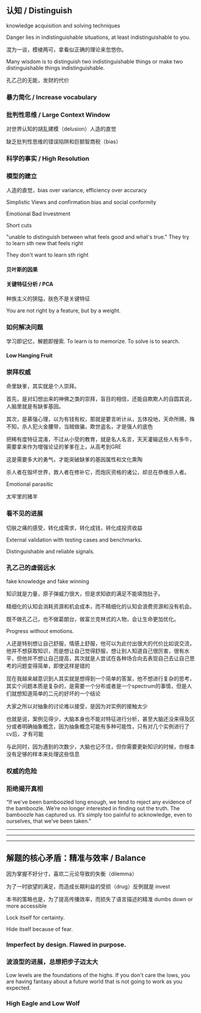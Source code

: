 ## 认知 / Distinguish

knowledge acquisition and solving techniques

Danger lies in indistinguishable situations, at least indistinguishable to you.

混为一谈，模棱两可，拿看似正确的理论来忽悠你。

Many wisdom is to distinguish two indistinguishable things or make two distinguishable things indistinguishable.

孔乙己的无能，发财的代价

### 暴力简化 / Increase vocabulary

### 批判性思维 / Large Context Window

对世界认知的胡乱建模（delusion）人造的直觉

缺乏批判性思维的错误陷阱和巨额智商税（bias）

### 科学的事实 / High Resolution

### 模型的建立

人造的直觉，bias over variance, efficiency over accuracy

Simplistic Views and confirmation bias and social conformity

Emotional Bad Investment

Short cuts

"unable to distinguish between what feels good and what's true." They try to learn sth new that feels right

They don't want to learn sth right

#### 贝叶斯的因果

#### 关键特征分析 / PCA

种族主义的狭隘，肤色不是关键特征

You are not right by a feature, but by a weight.

### 如何解决问题

学习即记忆，解题即搜索. To learn is to memorize. To solve is to search.

#### Low Hanging Fruit

### 崇拜权威

命里缺爹，其实就是个人崇拜。

首先，是对幻想出来的神佛之类的崇拜，盲目的相信，还能自欺欺人的自圆其说，人脑里就是有缺爹基因。

其次，是慕强心理，以为有钱有权，那就是要言听计从，五体投地，天命所赐，殊不知，杀人犯火金腰带，当贼做骗，欺世盗名，才是强人的底色

把稀有度特征混淆，不过从小受的教育，就是名人名言，天天灌输这些人有多牛，需要拿来作为增强论证的爹爹在上，从高考到GRE

这是需要多大的勇气，才能突破缺爹的基因属性和文化熏陶

杀人者在毁坏世界，救人者在修补它，而炮灰资格的诸公，却总在恭维杀人者。

Emotional parasitic

太牢里的猪羊

### 看不见的进展

切肤之痛的感受，转化成需求，转化成钱，转化成投资收益

External validation with testing cases and benchmarks.

Distinguishable and reliable signals.

### 孔乙己的虚弱远水

fake knowledge and fake winning

知识就是力量，原子弹威力很大，但是求知欲的满足不能填饱肚子。

精细化的认知会消耗资源和机会成本，而不精细化的认知会浪费资源和没有机会。

既不做孔乙己，也不做葛朗台，做富兰克林式的人物，会让生命更加优化。

Progress without emotions.

人还是特别想让自己舒服，情感上舒服，他可以为此付出很大的代价比如说交流，他并不想获取知识，而是想让自己觉得舒服，想让别人知道自己很厉害，很有水平，但他并不想让自己提高，其次就是人尝试在各种场合向去表现自己去让自己思考的问题变得简单，即使这样是错的

现在我越来越意识到人其实就是想得到一个简单的答案，他不想进行复杂的思考，其实个问题本质是复杂的，是需要一个分布或者是一个spectrum的事情，但是人们就想知道简单的二元的好坏的一个结论

大家之所以对抽象的讨论难以接受，是因为对实例的接触太少

也就是说，案例见得少，大脑本身也不能对特征进行分析，甚至大脑还没来得及区分或者明确抽象概念，因为抽象概念可能有多种可能性，只有对几个实例进行了cv后，才有可能

与此同时，因为遇到的次数少，大脑也记不住，但你需要更新知识的时候，你根本没有足够的样本来处理这些信息

### 权威的危险

### 拒绝揭开真相

“If we’ve been bamboozled long enough, we tend to reject any evidence of the bamboozle. We’re no longer interested in finding out the truth. The bamboozle has captured us. It’s simply too painful to acknowledge, even to ourselves, that we’ve been taken.”

----
----
----

## 解题的核心矛盾：精准与效率 / Balance

因为掌握不好分寸，喜欢二元论导致的失衡（dilemma）

为了一时欲望的满足，而造成长期利益的受损（drug）反例就是 invest

本书的策略也是，为了提高传播效率，而损失了语言描述的精准 dumbs down or more accessible

Lock itself for certainty.

Hide itself because of fear.

### Imperfect by design. Flawed in purpose.

### 波浪型的进展，总想把步子迈太大

Low levels are the foundations of the highs. If you don't care the lows, you are having fantasy about a future world that is not going to work as you expected.

### High Eagle and Low Wolf